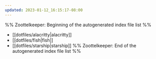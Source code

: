 ```yaml
---
updated: 2023-01-12_16:15:17-08:00
---
```

%% Zoottelkeeper: Beginning of the autogenerated index file list  %%
-  [[dotfiles/alacritty|alacritty]]
-  [[dotfiles/fish|fish]]
-  [[dotfiles/starship|starship]]
%% Zoottelkeeper: End of the autogenerated index file list  %%
